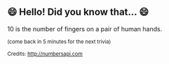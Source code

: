## 😄 Hello! Did you know that... 😄
10 is the number of fingers on a pair of human hands.

<sup>(come back in 5 minutes for the next trivia)</sup>


<sup>Credits: http://numbersapi.com</sup>

